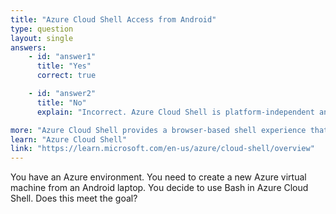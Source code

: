 ```yaml
---
title: "Azure Cloud Shell Access from Android"
type: question
layout: single
answers:
    - id: "answer1"
      title: "Yes"
      correct: true

    - id: "answer2"
      title: "No"
      explain: "Incorrect. Azure Cloud Shell is platform-independent and can be accessed from any device with a modern web browser. The Bash environment in Cloud Shell provides all the necessary tools to create and manage Azure resources, including virtual machines, regardless of the device you're using to access it."

more: "Azure Cloud Shell provides a browser-based shell experience that can be accessed from multiple points including the Azure portal, shell.azure.com, Azure mobile app, and more. It comes pre-configured with all necessary tools for managing Azure resources."
learn: "Azure Cloud Shell"
link: "https://learn.microsoft.com/en-us/azure/cloud-shell/overview"
---
```


You have an Azure environment. You need to create a new Azure virtual machine from an Android laptop. You decide to use Bash in Azure Cloud Shell. Does this meet the goal?